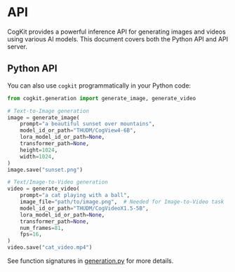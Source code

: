 ---
---

# API

CogKit provides a powerful inference API for generating images and videos using various AI models. This document covers both the Python API and API server.

## Python API

You can also use `cogkit` programmatically in your Python code:

```python
from cogkit.generation import generate_image, generate_video

# Text-to-Image generation
image = generate_image(
    prompt="a beautiful sunset over mountains",
    model_id_or_path="THUDM/CogView4-6B",
    lora_model_id_or_path=None,
    transformer_path=None,
    height=1024,
    width=1024,
)
image.save("sunset.png")

# Text/Image-to-Video generation
video = generate_video(
    prompt="a cat playing with a ball",
    image_file="path/to/image.png",  # Needed for Image-to-Video task
    model_id_or_path="THUDM/CogVideoX1.5-5B",
    lora_model_id_or_path=None,
    transformer_path=None,
    num_frames=81,
    fps=16,
)
video.save("cat_video.mp4")
```

<!-- FIXME: correct url -->
See function signatures in [generation.py]() for more details.
